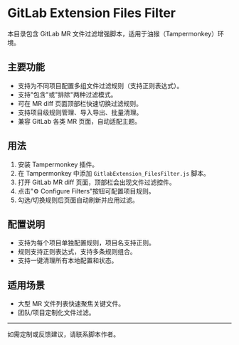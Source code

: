 # GitLab Extension Files Filter

本目录包含 GitLab MR 文件过滤增强脚本，适用于油猴（Tampermonkey）环境。

## 主要功能
- 支持为不同项目配置多组文件过滤规则（支持正则表达式）。
- 支持"包含"或"排除"两种过滤模式。
- 可在 MR diff 页面顶部栏快速切换过滤规则。
- 支持项目级规则管理、导入导出、批量清理。
- 兼容 GitLab 各类 MR 页面，自动适配主题。

## 用法
1. 安装 Tampermonkey 插件。
2. 在 Tampermonkey 中添加 `GitlabExtension_FilesFilter.js` 脚本。
3. 打开 GitLab MR diff 页面，顶部栏会出现文件过滤控件。
4. 点击"⚙️ Configure Filters"按钮可配置项目规则。
5. 勾选/切换规则后页面自动刷新并应用过滤。

## 配置说明
- 支持为每个项目单独配置规则，项目名支持正则。
- 规则支持正则表达式，支持多条规则组合。
- 支持一键清理所有本地配置和状态。

## 适用场景
- 大型 MR 文件列表快速聚焦关键文件。
- 团队/项目定制化文件过滤。

---
如需定制或反馈建议，请联系脚本作者。 
